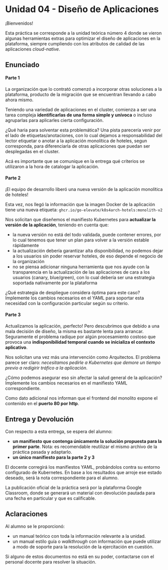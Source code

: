 # Unidad 04 - Diseño de Aplicaciones

¡Bienvenidos!

Esta práctica se corresponde a la unidad teórica número 4 donde se vieron algunas herramientas extras para optimizar el diseño de aplicaciones en la plataforma, siempre cumpliendo con los atributos de calidad de las aplicaciones _cloud-native_.

## Enunciado

#### Parte 1

La organización que lo contrató comenzó a incorporar otras soluciones a la plataforma, producto de la migración que se encuentran llevando a cabo ahora mismo.

Teniendo una variedad de aplicaciones en el cluster, comienza a ser una tarea compleja **identificarlas de una forma simple y unívoca** o incluso agruparlas para aplicarles cierta configuración.

¿Qué haria para solventar esta problemática? Una pista parecería venir por el lado de etiquetas/anotaciones, con lo cual dejamos a responsabilidad del lector etiquetar o anotar a la aplicación monolítica de hoteles, segun corresponda, para diferenciarla de otras aplicaciones que puedan ser desplegadas en el cluster.

Acá es importante que se comunique en la entrega qué criterios se utilizaron a la hora de catalogar la aplicación.

#### Parte 2

¡El equipo de desarrollo liberó una nueva versión de la aplicación monolítica de hoteles!

Esta vez, nos llegó la información que la imagen Docker de la aplicación tiene una nueva etiqueta: `ghcr.io/go-elevate/k8s4arch-hotels:monolith-v2`

Nos solicitan que diseñemos el manifiesto Kubernetes para **actualizar la versión de la aplicación**, teniendo en cuenta que:

- la nueva versión no está del todo validada, puede contener errores, por lo cual tenemos que tener un plan para volver a la versión estable rápidamente
- la actualización debería garantizar alta disponibilidad, no podemos dejar a los usuarios sin poder reservar hoteles, de eso depende el negocio de la organización
- no se piensa adicionar ninguna herramienta que nos ayude con la transparencia en la actualización de las aplicaciones de cara a los usuarios (canary, blue/green), con lo cual debería ser una estrategia soportada nativamente por la plataforma

¿Qué estrategia de despliegue considera óptima para este caso? Implemente los cambios necesarios en el YAML para soportar esta necesidad con la configuración particular según su criterio.

#### Parte 3

Actualizamos la aplicación, ¡perfecto! Pero descubrimos que debido a una mala decisión de diseño, la misma es bastante lenta para arrancar. Seguramente el problema radique por algún procesamiento costoso que provoca una **indisponibilidad temporal cuando se inicializa el contexto aplicativo**. 

Nos solicitan una vez más una intervención como Arquitectos. El problema parece ser claro: _necesitamos pedirle a Kubernetes que demore un tiempo previo a redigirir tráfico a la aplicación_.

¿Cómo podemos asegurar eso sin afectar la salud general de la aplicación? Implemente los cambios necesarios en el manifiesto YAML correspondiente.  

Como dato adicional nos informan que el frontend del monolito expone el contenido en el **puerto 80 por http**.


## Entrega y Devolución

Con respecto a esta entrega, se espera del alumno:

- **un manifiesto que contenga únicamente la solución propuesta para la primer parte**. Nota: es recomendable reutilizar el mismo archivo de la práctica pasada y adaptarlo.
- **un único manifiesto para la parte 2 y 3**  

El docente corregirá los manifiestos YAML, probándolos contra su entorno configurado de Kubernetes. En base a los resultados que arroje ese estado deseado, será la nota correspondiente para el alumno.  

La publicación oficial de la práctica será por la plataforma Google Classroom, donde se generará un material con devolución pautada para una fecha en particular y que es calificable.


## Aclaraciones

Al alumno se le proporcionó:

- un manual teórico con toda la información relevante a la unidad.
- un manual estilo guía o _walkthrough_ con información que puede utilizar a modo de soporte para la resolución de la ejercitación en cuestión.

Si alguno de estos documentos no está en su poder, contactarse con el personal docente para resolver la situación.